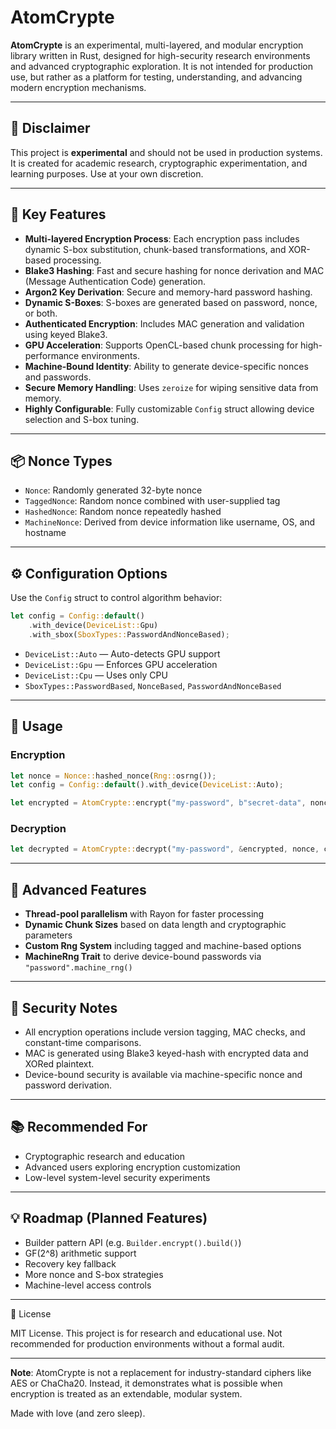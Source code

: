 # AtomCrypte

**AtomCrypte** is an experimental, multi-layered, and modular encryption library written in Rust, designed for high-security research environments and advanced cryptographic exploration. It is not intended for production use, but rather as a platform for testing, understanding, and advancing modern encryption mechanisms.

---

## 🚧 Disclaimer

This project is **experimental** and should not be used in production systems. It is created for academic research, cryptographic experimentation, and learning purposes. Use at your own discretion.

---

## 🔐 Key Features

- **Multi-layered Encryption Process**: Each encryption pass includes dynamic S-box substitution, chunk-based transformations, and XOR-based processing.
- **Blake3 Hashing**: Fast and secure hashing for nonce derivation and MAC (Message Authentication Code) generation.
- **Argon2 Key Derivation**: Secure and memory-hard password hashing.
- **Dynamic S-Boxes**: S-boxes are generated based on password, nonce, or both.
- **Authenticated Encryption**: Includes MAC generation and validation using keyed Blake3.
- **GPU Acceleration**: Supports OpenCL-based chunk processing for high-performance environments.
- **Machine-Bound Identity**: Ability to generate device-specific nonces and passwords.
- **Secure Memory Handling**: Uses `zeroize` for wiping sensitive data from memory.
- **Highly Configurable**: Fully customizable `Config` struct allowing device selection and S-box tuning.

---

## 📦 Nonce Types

- `Nonce`: Randomly generated 32-byte nonce
- `TaggedNonce`: Random nonce combined with user-supplied tag
- `HashedNonce`: Random nonce repeatedly hashed
- `MachineNonce`: Derived from device information like username, OS, and hostname

---

## ⚙️ Configuration Options

Use the `Config` struct to control algorithm behavior:

```rust
let config = Config::default()
    .with_device(DeviceList::Gpu)
    .with_sbox(SboxTypes::PasswordAndNonceBased);
```

- `DeviceList::Auto` — Auto-detects GPU support
- `DeviceList::Gpu` — Enforces GPU acceleration
- `DeviceList::Cpu` — Uses only CPU
- `SboxTypes::PasswordBased`, `NonceBased`, `PasswordAndNonceBased`

---

## 🔧 Usage

### Encryption

```rust
let nonce = Nonce::hashed_nonce(Rng::osrng());
let config = Config::default().with_device(DeviceList::Auto);

let encrypted = AtomCrypte::encrypt("my-password", b"secret-data", nonce, config)?;
```

### Decryption

```rust
let decrypted = AtomCrypte::decrypt("my-password", &encrypted, nonce, config)?;
```

---

## 📌 Advanced Features

- **Thread-pool parallelism** with Rayon for faster processing
- **Dynamic Chunk Sizes** based on data length and cryptographic parameters
- **Custom Rng System** including tagged and machine-based options
- **MachineRng Trait** to derive device-bound passwords via `"password".machine_rng()`

---

## 🔬 Security Notes

- All encryption operations include version tagging, MAC checks, and constant-time comparisons.
- MAC is generated using Blake3 keyed-hash with encrypted data and XORed plaintext.
- Device-bound security is available via machine-specific nonce and password derivation.

---

## 📚 Recommended For

- Cryptographic research and education
- Advanced users exploring encryption customization
- Low-level system-level security experiments

---

## 💡 Roadmap (Planned Features)

- Builder pattern API (e.g. `Builder.encrypt().build()`)
- GF(2^8) arithmetic support
- Recovery key fallback
- More nonce and S-box strategies
- Machine-level access controls

---

📄 License

MIT License. This project is for research and educational use. Not recommended for production environments without a formal audit.

---
**Note**: AtomCrypte is not a replacement for industry-standard ciphers like AES or ChaCha20. Instead, it demonstrates what is possible when encryption is treated as an extendable, modular system.

Made with love (and zero sleep).
